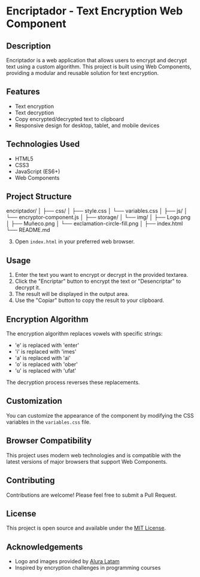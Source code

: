 # Encriptador - Text Encryption Web Component

## Description

Encriptador is a web application that allows users to encrypt and decrypt text using a custom algorithm. This project is built using Web Components, providing a modular and reusable solution for text encryption.

## Features

- Text encryption
- Text decryption
- Copy encrypted/decrypted text to clipboard
- Responsive design for desktop, tablet, and mobile devices

## Technologies Used

- HTML5
- CSS3
- JavaScript (ES6+)
- Web Components

## Project Structure
encriptador/
│
├── css/
│   ├── style.css
│   └── variables.css
│
├── js/
│   └── encryptor-component.js
│
├── storage/
│   └── img/
│       ├── Logo.png
│       ├── Muñeco.png
│       └── exclamation-circle-fill.png
│
├── index.html
└── README.md

3. Open `index.html` in your preferred web browser.

## Usage

1. Enter the text you want to encrypt or decrypt in the provided textarea.
2. Click the "Encriptar" button to encrypt the text or "Desencriptar" to decrypt it.
3. The result will be displayed in the output area.
4. Use the "Copiar" button to copy the result to your clipboard.

## Encryption Algorithm

The encryption algorithm replaces vowels with specific strings:
- 'e' is replaced with 'enter'
- 'i' is replaced with 'imes'
- 'a' is replaced with 'ai'
- 'o' is replaced with 'ober'
- 'u' is replaced with 'ufat'

The decryption process reverses these replacements.

## Customization

You can customize the appearance of the component by modifying the CSS variables in the `variables.css` file.

## Browser Compatibility

This project uses modern web technologies and is compatible with the latest versions of major browsers that support Web Components.

## Contributing

Contributions are welcome! Please feel free to submit a Pull Request.

## License

This project is open source and available under the [MIT License](LICENSE).

## Acknowledgements

- Logo and images provided by [Alura Latam](https://www.aluracursos.com/)
- Inspired by encryption challenges in programming courses